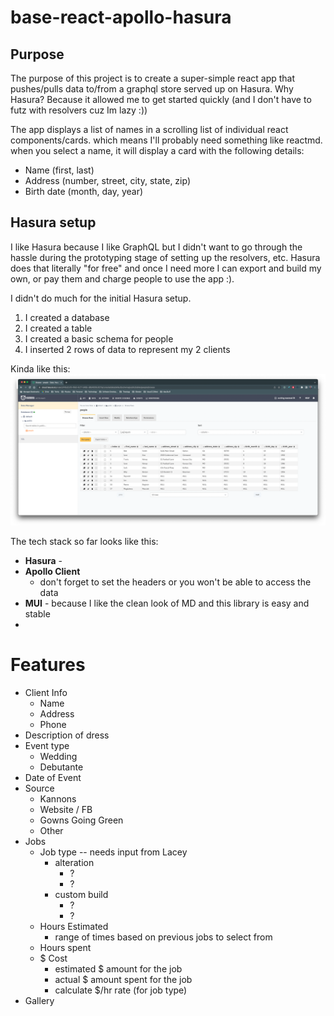 # base-react-apollo-hasura

## Purpose
The purpose of this project is to create a super-simple react app that pushes/pulls data to/from a graphql store served up on Hasura. Why Hasura? Because it allowed me to get started quickly (and I don't have to futz with resolvers cuz Im lazy :))

The app displays a list of names in a scrolling list of individual react components/cards. which means I'll probably need something like reactmd. when you select a name, it will display a card with the following details:
   * Name (first, last)
   * Address (number, street, city, state, zip)
   * Birth date (month, day, year)

## Hasura setup
I like Hasura because I like GraphQL but I didn't want to go through the hassle during the prototyping stage of setting up the resolvers, etc. Hasura does that literally "for free" and once I need more I can export and build my own, or pay them and charge people to use the app :).

I didn't do much for the initial Hasura setup.

1. I created a database
2. I created a table
3. I created a basic schema for people
4. I inserted 2 rows of data to represent my 2 clients

Kinda like this:
![Hasura](/public/hasura-db.png)

The tech stack so far looks like this:

* **Hasura** - 
* **Apollo Client**
  * don't forget to set the headers or you won't be able to access the data
* **MUI** - because I like the clean look of MD and this library is easy and stable
* 

# Features
* Client Info
  * Name
  * Address
  * Phone
* Description of dress
* Event type
  * Wedding
  * Debutante
* Date of Event
* Source
  * Kannons
  * Website / FB
  * Gowns Going Green
  * Other
* Jobs
  * Job type -- needs input from Lacey
    * alteration
      * ? 
      * ?
    * custom build
      * ?
      * ?
  * Hours Estimated
    * range of times based on previous jobs to select from
  * Hours spent
  * $ Cost
    * estimated $ amount for the job
    * actual $ amount spent for the job 
    * calculate $/hr rate (for job type)
* Gallery